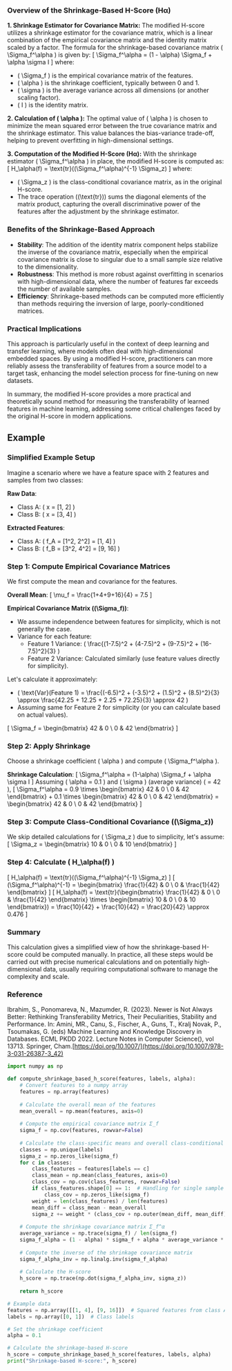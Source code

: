 ### Overview of the Shrinkage-Based H-Score (Hα)

**1. Shrinkage Estimator for Covariance Matrix:**
The modified H-score utilizes a shrinkage estimator for the covariance matrix, which is a linear combination of the empirical covariance matrix and the identity matrix scaled by a factor. The formula for the shrinkage-based covariance matrix \( \Sigma_f^\alpha \) is given by:
\[ \Sigma_f^\alpha = (1 - \alpha) \Sigma_f + \alpha \sigma I \]
where:
- \( \Sigma_f \) is the empirical covariance matrix of the features.
- \( \alpha \) is the shrinkage coefficient, typically between 0 and 1.
- \( \sigma \) is the average variance across all dimensions (or another scaling factor).
- \( I \) is the identity matrix.

**2. Calculation of \( \alpha \):**
The optimal value of \( \alpha \) is chosen to minimize the mean squared error between the true covariance matrix and the shrinkage estimator. This value balances the bias-variance trade-off, helping to prevent overfitting in high-dimensional settings.

**3. Computation of the Modified H-Score (Hα):**
With the shrinkage estimator \( \Sigma_f^\alpha \) in place, the modified H-score is computed as:
\[ H_\alpha(f) = \text{tr}((\Sigma_f^\alpha)^{-1} \Sigma_z) \]
where:
- \( \Sigma_z \) is the class-conditional covariance matrix, as in the original H-score.
- The trace operation (\(\text{tr}\)) sums the diagonal elements of the matrix product, capturing the overall discriminative power of the features after the adjustment by the shrinkage estimator.

### Benefits of the Shrinkage-Based Approach
- **Stability**: The addition of the identity matrix component helps stabilize the inverse of the covariance matrix, especially when the empirical covariance matrix is close to singular due to a small sample size relative to the dimensionality.
- **Robustness**: This method is more robust against overfitting in scenarios with high-dimensional data, where the number of features far exceeds the number of available samples.
- **Efficiency**: Shrinkage-based methods can be computed more efficiently than methods requiring the inversion of large, poorly-conditioned matrices.

### Practical Implications
This approach is particularly useful in the context of deep learning and transfer learning, where models often deal with high-dimensional embedded spaces. By using a modified H-score, practitioners can more reliably assess the transferability of features from a source model to a target task, enhancing the model selection process for fine-tuning on new datasets.

In summary, the modified H-score provides a more practical and theoretically sound method for measuring the transferability of learned features in machine learning, addressing some critical challenges faced by the original H-score in modern applications.

## Example

### Simplified Example Setup

Imagine a scenario where we have a feature space with 2 features and samples from two classes:

**Raw Data**:
- Class A: \( x = [1, 2] \)
- Class B: \( x = [3, 4] \)

**Extracted Features**:
- Class A: \( f_A = [1^2, 2^2] = [1, 4] \)
- Class B: \( f_B = [3^2, 4^2] = [9, 16] \)

### Step 1: Compute Empirical Covariance Matrices
We first compute the mean and covariance for the features.

**Overall Mean**:
\[ \mu_f = \frac{1+4+9+16}{4} = 7.5 \]

**Empirical Covariance Matrix (\(\Sigma_f\))**:
- We assume independence between features for simplicity, which is not generally the case.
- Variance for each feature:
  - Feature 1 Variance: \( \frac{(1-7.5)^2 + (4-7.5)^2 + (9-7.5)^2 + (16-7.5)^2}{3} \)
  - Feature 2 Variance: Calculated similarly (use feature values directly for simplicity).

Let's calculate it approximately:
- \( \text{Var}(Feature 1) = \frac{(-6.5)^2 + (-3.5)^2 + (1.5)^2 + (8.5)^2}{3} \approx \frac{42.25 + 12.25 + 2.25 + 72.25}{3} \approx 42 \)
- Assuming same for Feature 2 for simplicity (or you can calculate based on actual values).

\[ \Sigma_f = \begin{bmatrix} 42 & 0 \\ 0 & 42 \end{bmatrix} \]

### Step 2: Apply Shrinkage
Choose a shrinkage coefficient \( \alpha \) and compute \( \Sigma_f^\alpha \).

**Shrinkage Calculation**:
\[ \Sigma_f^\alpha = (1-\alpha) \Sigma_f + \alpha \sigma I \]
Assuming \( \alpha = 0.1 \) and \( \sigma \) (average variance) \( = 42 \),
\[ \Sigma_f^\alpha = 0.9 \times \begin{bmatrix} 42 & 0 \\ 0 & 42 \end{bmatrix} + 0.1 \times \begin{bmatrix} 42 & 0 \\ 0 & 42 \end{bmatrix} = \begin{bmatrix} 42 & 0 \\ 0 & 42 \end{bmatrix} \]

### Step 3: Compute Class-Conditional Covariance (\(\Sigma_z\))
We skip detailed calculations for \( \Sigma_z \) due to simplicity, let's assume:
\[ \Sigma_z = \begin{bmatrix} 10 & 0 \\ 0 & 10 \end{bmatrix} \]

### Step 4: Calculate \( H_\alpha(f) \)
\[ H_\alpha(f) = \text{tr}((\Sigma_f^\alpha)^{-1} \Sigma_z) \]
\[ (\Sigma_f^\alpha)^{-1} = \begin{bmatrix} \frac{1}{42} & 0 \\ 0 & \frac{1}{42} \end{bmatrix} \]
\[ H_\alpha(f) = \text{tr}(\begin{bmatrix} \frac{1}{42} & 0 \\ 0 & \frac{1}{42} \end{bmatrix} \times \begin{bmatrix} 10 & 0 \\ 0 & 10 \end{bmatrix}) = \frac{10}{42} + \frac{10}{42} = \frac{20}{42} \approx 0.476 \]

### Summary
This calculation gives a simplified view of how the shrinkage-based H-score could be computed manually. In practice, all these steps would be carried out with precise numerical calculations and on potentially high-dimensional data, usually requiring computational software to manage the complexity and scale.

### Reference

Ibrahim, S., Ponomareva, N., Mazumder, R. (2023). Newer is Not Always Better: Rethinking Transferability Metrics, Their Peculiarities, Stability and Performance. In: Amini, MR., Canu, S., Fischer, A., Guns, T., Kralj Novak, P., Tsoumakas, G. (eds) Machine Learning and Knowledge Discovery in Databases. ECML PKDD 2022. Lecture Notes in Computer Science(), vol 13713. Springer, Cham.[https://doi.org/10.1007/](https://doi.org/10.1007/978-3-031-26387-3_42)

``` python
import numpy as np

def compute_shrinkage_based_h_score(features, labels, alpha):
    # Convert features to a numpy array
    features = np.array(features)
    
    # Calculate the overall mean of the features
    mean_overall = np.mean(features, axis=0)
    
    # Compute the empirical covariance matrix Σ_f
    sigma_f = np.cov(features, rowvar=False)
    
    # Calculate the class-specific means and overall class-conditional covariance Σ_z
    classes = np.unique(labels)
    sigma_z = np.zeros_like(sigma_f)
    for c in classes:
        class_features = features[labels == c]
        class_mean = np.mean(class_features, axis=0)
        class_cov = np.cov(class_features, rowvar=False)
        if class_features.shape[0] == 1:  # Handling for single sample per class
            class_cov = np.zeros_like(sigma_f)
        weight = len(class_features) / len(features)
        mean_diff = class_mean - mean_overall
        sigma_z += weight * (class_cov + np.outer(mean_diff, mean_diff))
    
    # Compute the shrinkage covariance matrix Σ_f^α
    average_variance = np.trace(sigma_f) / len(sigma_f)
    sigma_f_alpha = (1 - alpha) * sigma_f + alpha * average_variance * np.eye(len(sigma_f))
    
    # Compute the inverse of the shrinkage covariance matrix
    sigma_f_alpha_inv = np.linalg.inv(sigma_f_alpha)
    
    # Calculate the H-score
    h_score = np.trace(np.dot(sigma_f_alpha_inv, sigma_z))
    
    return h_score

# Example data
features = np.array([[1, 4], [9, 16]])  # Squared features from class A and B
labels = np.array([0, 1])  # Class labels

# Set the shrinkage coefficient
alpha = 0.1

# Calculate the shrinkage-based H-score
h_score = compute_shrinkage_based_h_score(features, labels, alpha)
print("Shrinkage-based H-score:", h_score)

``` 
